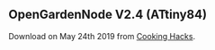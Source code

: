 ## OpenGardenNode V2.4 (ATtiny84)

Download on May 24th 2019 from [Cooking Hacks](https://web.archive.org/web/20190108051337/https://www.cooking-hacks.com/documentation/tutorials/open-garden-hydroponics-irrigation-system-sensors-plant-monitoring/#step3).
